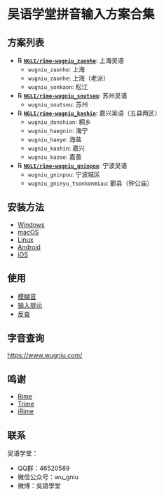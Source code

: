 # 吴语学堂拼音输入方案合集

## 方案列表

- ℞ **[`NGLI/rime-wugniu_zaonhe`](https://github.com/NGLI/rime-wugniu_zaonhe)**: 上海吴语
    - `wugniu_zaonhe`: 上海
    - `wugniu_zaonhe`: 上海（老派）
    - `wugniu_sonkaon`: 松江
- ℞ **[`NGLI/rime-wugniu_soutseu`](https://github.com/NGLI/rime-wugniu_soutseu)**: 苏州吴语
    - `wugniu_soutseu`: 苏州
- ℞ **[`NGLI/rime-wugniu_kashin`](https://github.com/NGLI/rime-wugniu_kashin)**: 嘉兴吴语（五县两区）
    - `wugniu_donshian`: 桐乡
    - `wugniu_haegnin`: 海宁
    - `wugniu_haeye`: 海盐
    - `wugniu_kashin`: 嘉兴
    - `wugniu_kazoe`: 嘉善
- ℞ **[`NGLI/rime-wugniu_gninpou`](https://github.com/NGLI/rime-wugniu_gninpou)**: 宁波吴语
    - `wugniu_gninpou`: 宁波城区
    - `wugniu_gninyu_tsonkonmiau`: 鄞县（钟公庙）

## 安装方法

- [Windows](安装方法/Windows.md)
- [macOS](安装方法/macOS.md)
- [Linux](安装方法/Linux.md)
- [Android](安装方法/Android.md)
- [iOS](安装方法/iOS.md)

## 使用

- [模糊音](使用/模糊音.md)
- [输入提示](使用/输入提示.md)
- [反查](使用/反查.md)

## 字音查询

https://www.wugniu.com/

## 鸣谢

- [Rime](https://rime.im/)
- [Trime](https://github.com/osfans/trime)
- [iRime](https://github.com/jimmy54/iRime)

## 联系

吴语学堂：

- QQ群：46520589
- 微信公众号：wu_gniu
- 微博：吳語學堂
